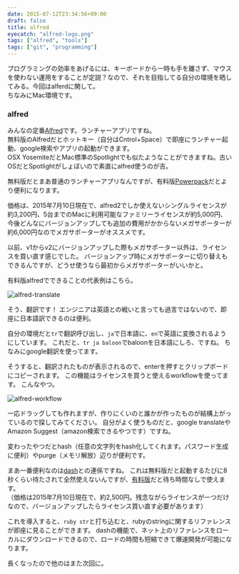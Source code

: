 ```yaml
---
date: 2015-07-12T23:34:56+09:00
draft: false
title: alfred
eyecatch: "alfred-logo.png"
tags: ["alfred", "tools"]
tags: ["git", "programming"]
---
```


プログラミングの効率をあげるには、キーボードから一時も手を離さず、マウスを使わない運用をすることが定説？なので、それを目指してる自分の環境を晒してみる。今回はalferdに関して。  
ちなみにMac環境です。

### alfred

みんなの定番[Alfred][1]です。ランチャーアプリですね。  
無料版のAlfredだとホットキー（自分はCntrol+Space）で即座にランチャー起動、google検索やアプリの起動ができます。  
OSX YosemiteだとMac標準のSpotlightでも似たようなことができますね。古いOSだとSpotlightがしょぼいので素直にalfred使うのが吉。

無料版だとまあ普通のランチャーアプリなんですが、有料版[Powerpack][2]だとより便利になります。

価格は、2015年7月10日現在で、alfred2でしか使えないシングルライセンスが約3,200円、5台までのMacに利用可能なファミリーライセンスが約5,000円、今後どんなにバージョンアップしても追加の費用がかからないメガサポーターが約6,000円なのでメガサポーターがオススメです。

以前、v1からv2にバージョンアップした際もメガサポーター以外は、ライセンスを買い直す感じでした。 バージョンアップ時にメガサポーターに切り替えもできるんですが、どうせ使うなら最初からメガサポーターがいいかと。

有料版alfredでできることの代表例はこちら。

![alfred-translate](/images/alfred-translate.png 'alfred-translate')

そう、翻訳です！ エンジニアは英語との戦いと言っても過言ではないので、即座に日本語訳できるのは便利。

自分の環境だと`tr`で翻訳呼び出し、`ja`で日本語に、`en`で英語に変換されるようにしています。 これだと、`tr ja baloon`でbaloonを日本語にしろ、ですね。 ちなみにgoogle翻訳を使ってます。

そうすると、翻訳されたものが表示されるので、enterを押すとクリップボードにコピーされます。 この機能はライセンスを買うと使えるworkflowを使ってます。 こんなやつ。

![alfred-workflow](/images/alfred-workflow.png 'alfred-workflow')

一応ドラッグしても作れますが、作りにくいのと誰かが作ったものが結構上がっているので探してみてください。 自分がよく使うものだと、google translateやAmazon Suggest（amazon検索できるやつです）ですね。

変わったやつだとhash（任意の文字列をhash化してくれます。パスワード生成に便利）やpurge（メモリ解放）辺りが便利です。

まあ一番便利なのは[dash][3]との連係ですね。 これは無料版だと起動するたびに8秒くらい待たされて全然使えないんですが、[有料版][4]だと待ち時間なしで使えます。  
（価格は2015年7月10日現在で、約2,500円。残念ながらライセンスが一つだけなので、バージョンアップしたらライセンス買い直す必要があります）

これを導入すると、`ruby str`と打ち込むと、rubyのstringに関するリファレンスが即座に見ることができます。 dashの機能で、ネット上のリファレンスをローカルにダウンロードできるので、ロードの時間も短縮できて爆速開発が可能になります。

長くなったので他のはまた次回に。

 [1]: http://www.alfredapp.com/ "alfred"
 [2]: http://buy.alfredapp.com/ "powerpack"
 [3]: https://kapeli.com/dash "dash"
 [4]: http://sites.fastspring.com/kapeli/instant/dash "dash有料版"




